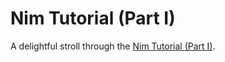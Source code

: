 # Nim Tutorial (Part I)

A delightful stroll through the [Nim Tutorial (Part I)](https://nim-lang.org/docs/tut1.html).
